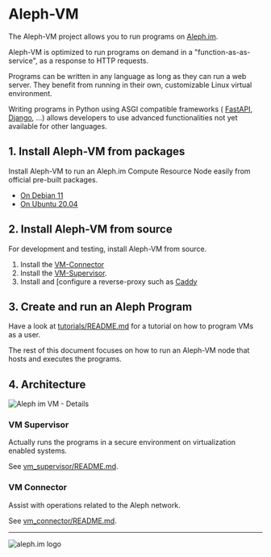 # Aleph-VM

The Aleph-VM project allows you to run programs on [Aleph.im](https://aleph.im/).

Aleph-VM is optimized to run programs on demand in a "function-as-as-service",
as a response to HTTP requests.

Programs can be written in any language as long as they can run a web server.
They benefit from running in their own, customizable Linux virtual environment.

Writing programs in Python using ASGI compatible frameworks (
[FastAPI](https://github.com/tiangolo/fastapi), 
[Django](https://docs.djangoproject.com/en/3.0/topics/async/),
...) allows developers to use advanced functionalities not yet available for other languages.

## 1. Install Aleph-VM from packages

Install Aleph-VM to run an Aleph.im Compute Resource Node easily from official pre-built packages.

- [On Debian 11](./doc/INSTALL-Debian-11.md)
- [On Ubuntu 20.04](./doc/INSTALL-Ubuntu-20.04.md)

## 2. Install Aleph-VM from source

For development and testing, install Aleph-VM from source.

1. Install the [VM-Connector](./vm_connector/README.md)
2. Install the [VM-Supervisor](./vm_supervisor/README.md).
3. Install and [configure a reverse-proxy such as [Caddy](./CONFIGURE_CADDY.md)

## 3. Create and run an Aleph Program 

Have a look at [tutorials/README.md](tutorials/README.md) for a tutorial on how to program VMs
as a user.

The rest of this document focuses on how to run an Aleph-VM node that hosts and executes the programs. 

## 4. Architecture

![Aleph im VM - Details](https://user-images.githubusercontent.com/404665/127126908-3225a633-2c36-4129-8766-9810f2fcd7d6.png)

### VM Supervisor

Actually runs the programs in a secure environment on virtualization enabled systems. 

See [vm_supervisor/README.md](./vm_supervisor/README.md).

### VM Connector

Assist with operations related to the Aleph network.

See [vm_connector/README.md](./vm_connector/README.md).

---

![aleph.im logo](https://aleph.im/assets/img/logo-wide.1832dbae.svg)
